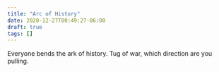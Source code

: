 ```yaml
---
title: "Arc of History"
date: 2020-12-27T00:49:27-06:00
draft: true
tags: []
---
```


Everyone bends the ark of history.  Tug of war, which direction are you pulling.